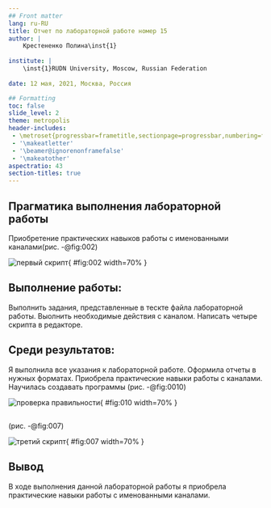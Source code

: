 ```yaml
---
## Front matter
lang: ru-RU
title: Отчет по лабораторной работе номер 15
author: |
	Крестененко Полина\inst{1}
	
institute: |
	\inst{1}RUDN University, Moscow, Russian Federation
	
date: 12 мая, 2021, Москва, Россия

## Formatting
toc: false
slide_level: 2
theme: metropolis
header-includes: 
 - \metroset{progressbar=frametitle,sectionpage=progressbar,numbering=fraction}
 - '\makeatletter'
 - '\beamer@ignorenonframefalse'
 - '\makeatother'
aspectratio: 43
section-titles: true
---
```


## Прагматика выполнения лабораторной работы

Приобретение практических навыков работы с
именованными каналами(рис. -@fig:002)

![первый скрипт](image/2.png){ #fig:002 width=70% }

## Выполнение работы:

Выполнить задания, представленные в тескте файла лабораторной работы. Выолнить необходимые действия с каналом. Написать четыре скрипта в редакторе.

## Среди результатов:
 
 Я выполнила все указания к лабораторной работе. Оформила отчеты в нужных форматах. Приобрела практические навыки работы с каналами. Научилась создавать программы (рис. -@fig:0010)

![проверка правильности](image/10.png){ #fig:010 width=70% }

## 
(рис. -@fig:007)

![третий скрипт](image/7.png){ #fig:007 width=70% }

## Вывод 

В ходе выполнения данной лабораторной работы я приобрела
практические навыки работы с именованными каналами.


